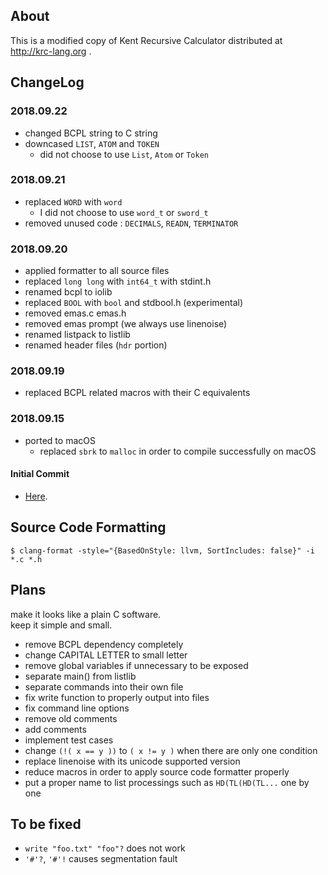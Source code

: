 ## About

This is a modified copy of Kent Recursive Calculator distributed at http://krc-lang.org .

## ChangeLog

### 2018.09.22
- changed BCPL string to C string
- downcased `LIST`, `ATOM` and `TOKEN`
  - did not choose to use `List`, `Atom` or `Token`

### 2018.09.21
- replaced `WORD` with `word`
  - I did not choose to use `word_t` or `sword_t`
- removed unused code : `DECIMALS`, `READN`, `TERMINATOR`

### 2018.09.20
- applied formatter to all source files
- replaced `long long` with `int64_t` with stdint.h
- renamed bcpl to iolib
- replaced `BOOL` with `bool` and stdbool.h (experimental)
- removed emas.c emas.h
- removed emas prompt (we always use linenoise)
- renamed listpack to listlib
- renamed header files (`hdr` portion)

### 2018.09.19
- replaced BCPL related macros with their C equivalents

### 2018.09.15

- ported to macOS
  - replaced `sbrk` to `malloc` in order to compile successfully on macOS

#### Initial Commit
- [Here](https://github.com/homma/krc/tree/101fc43429fcf8d97a547ef8a08aceb0df1738c9).

## Source Code Formatting
````
$ clang-format -style="{BasedOnStyle: llvm, SortIncludes: false}" -i *.c *.h
````
## Plans

make it looks like a plain C software.  
keep it simple and small.

- remove BCPL dependency completely
- change CAPITAL LETTER to small letter
- remove global variables if unnecessary to be exposed
- separate main() from listlib
- separate commands into their own file
- fix write function to properly output into files
- fix command line options
- remove old comments
- add comments
- implement test cases
- change `(!( x == y ))` to `( x != y )` when there are only one condition
- replace linenoise with its unicode supported version
- reduce macros in order to apply source code formatter properly
- put a proper name to list processings such as `HD(TL(HD(TL...` one by one

## To be fixed
- `write "foo.txt" "foo"?` does not work
- `'#'?`, `'#'!` causes segmentation fault
